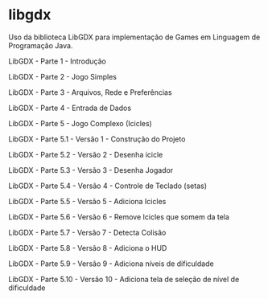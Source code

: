 # libgdx
Uso da biblioteca LibGDX para implementação de Games em Linguagem de Programação Java.

LibGDX - Parte 1 - Introdução

LibGDX - Parte 2 - Jogo Simples

LibGDX - Parte 3 - Arquivos, Rede e Preferências

LibGDX - Parte 4 - Entrada de Dados

LibGDX - Parte 5 - Jogo Complexo (Icicles)

LibGDX - Parte 5.1 - Versão 1 - Construção do Projeto

LibGDX - Parte 5.2 - Versão 2 - Desenha icicle

LibGDX - Parte 5.3 - Versão 3 - Desenha Jogador

LibGDX - Parte 5.4 - Versão 4 - Controle de Teclado (setas)

LibGDX - Parte 5.5 - Versão 5 - Adiciona Icicles

LibGDX - Parte 5.6 - Versão 6 - Remove Icicles que somem da tela

LibGDX - Parte 5.7 - Versão 7 - Detecta Colisão

LibGDX - Parte 5.8 - Versão 8 - Adiciona o HUD

LibGDX - Parte 5.9 - Versão 9 - Adiciona níveis de dificuldade

LibGDX - Parte 5.10 - Versão 10 - Adiciona tela de seleção de nível de dificuldade
